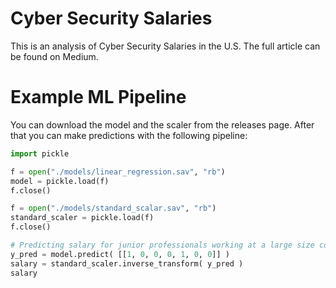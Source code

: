 # Cyber Security Salaries

This is an analysis of Cyber Security Salaries in the U.S. The full article can be found on Medium.

# Example ML Pipeline

You can download the model and the scaler from the releases page. After that you can make predictions with the following pipeline:

```python
import pickle

f = open("./models/linear_regression.sav", "rb")
model = pickle.load(f)
f.close()

f = open("./models/standard_scalar.sav", "rb")
standard_scaler = pickle.load(f)
f.close()

# Predicting salary for junior professionals working at a large size company
y_pred = model.predict( [[1, 0, 0, 0, 1, 0, 0]] )
salary = standard_scaler.inverse_transform( y_pred )
salary
```